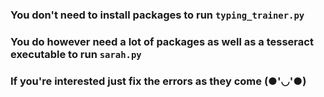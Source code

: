 ### You don't need to install packages to run ```typing_trainer.py```
### You do however need a lot of packages as well as a tesseract executable to run ```sarah.py```
### If you're interested just fix the errors as they come (●'◡'●)